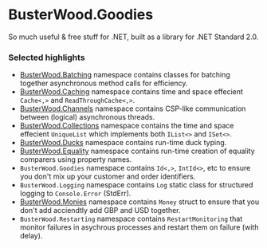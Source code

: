 # BusterWood.Goodies
So much useful & free stuff for .NET, built as a library for .NET Standard 2.0.

### Selected highlights

* [BusterWood.Batching](https://github.com/busterwood/Goodies/blob/master/Goodies/Batching/README.md) namespace contains classes for batching together asynchronous method calls for efficiency.
* [BusterWood.Caching](https://github.com/busterwood/Goodies/blob/master/Goodies/Caching/README.md) namespace contains time and space effecient `Cache<,>` and `ReadThroughCache<,>`.
* [BusterWood.Channels](https://github.com/busterwood/Goodies/blob/master/Goodies/Channels/README.md) namespace contains CSP-like communication between (logical) asynchronous threads.
* [BusterWood.Collections](https://github.com/busterwood/Goodies/blob/master/Goodies/Collections/README.md) namespace contains the time and space effecient `UniqueList` which implements both `IList<>` and `ISet<>`.
* [BusterWood.Ducks](https://github.com/busterwood/Goodies/blob/master/Goodies/Ducks/README.md) namespace contains run-time duck typing.
* [BusterWood.Equality](https://github.com/busterwood/Goodies/blob/master/Goodies/Equality/README.md) namespace contains run-time creation of equality comparers using property names.
* `BusterWood.Goodies` namespace contains `Id<,>`, `IntId<>`, etc  to ensure you don't mix up your customer and order identifiers.
* `BusterWood.Logging` namespace contains `Log` static class for structured logging to `Console.Error` (StdErr).
* [BusterWood.Monies](https://github.com/busterwood/Goodies/blob/master/Goodies/Monies/README.md) namespace contains `Money` struct to ensure that you don't add acciendtly add GBP and USD together.
* `BusterWood.Restarting` namespace contains `RestartMonitoring` that monitor failures in asychrous processes and restart them on failure (with delay).
